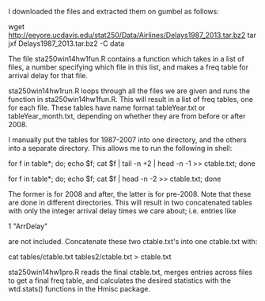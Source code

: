 I downloaded the files and extracted them on gumbel as follows:

wget http://eeyore.ucdavis.edu/stat250/Data/Airlines/Delays1987_2013.tar.bz2
tar jxf Delays1987_2013.tar.bz2 -C data

The file sta250win14hw1fun.R contains a function which takes in a list of files, 
a number specifying which file in this list, 
and makes a freq table for arrival delay  for that file.

sta250win14hw1run.R loops through all the files we are given 
and runs the function in sta250win14hw1fun.R.
This will result in a list of freq tables, one for each file.
These tables have name format tableYear.txt or tableYear_month.txt, 
depending on whether they are from before or after 2008.

I manually put the tables for 1987-2007 into one directory, 
and the others into a separate directory.
This allows me to run the following in shell:

for f in table*;
do;
echo $f;
cat $f | tail -n +2 | head -n -1 >> ctable.txt;
done

for f in table*;
do;
echo $f;
cat $f | head -n -2 >> ctable.txt;
done

The former is for 2008 and after, the latter is for pre-2008.
Note that these are done in different directories.
This will result in two concatenated tables with only the integer arrival delay times 
we care about; i.e. entries like

1 "ArrDelay"

are not included.
Concatenate these two ctable.txt's into one ctable.txt with:

cat tables/ctable.txt tables2/ctable.txt > ctable.txt

sta250win14hw1pro.R reads the final ctable.txt, 
merges entries across files to get a final freq table, 
and calculates the desired statistics with the wtd.stats() functions in the Hmisc package.
